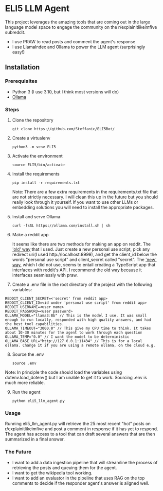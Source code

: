 # ELI5 LLM Agent

This project leverages the amazing tools that are coming out in the large language model space to engage the community on the r/explainitlikeimfive subreddit. 

 - I use PRAW to read posts and comment the agent's response
 - I use LlamaIndex and Ollama to power the LLM agent (surprisingly easy!)

## Installation

### Prerequisites

 - Python 3 (I use 3.10, but I think most versions will do)
 - [Ollama](https://ollama.com/download)

### Steps

 1. Clone the repository
    
    `git clone https://github.com/Steffanic/ELI5Bot/`
 
 2. Create a virtualenv

    `python3 -m venv ELI5`

 3. Activate the environment

    `source ELI5/bin/activate`
    
 4. Install the requirements

    `pip install -r requirements.txt`

    Note: There are a few extra requirements in the requirements.txt file that are not strictly necessary. I will clean this up in the future but you should really look through it yourself. If you want to use other LLMs or embedding solutions you will need to install the appropriate packages.

 5. Install and serve Ollama

    `curl -fsSL https://ollama.com/install.sh | sh`

 6. Make a reddit app

    It seems like there are two methods for making an app on reddit. The ['old' way](https://old.reddit.com/prefs/apps/) that I used. Just create a new personal use script, pick any redirect uri(I used http://localhost:8999), and get the client_id below the words "personal use script" and client_secret called "secret". The ['new' way](https://developers.reddit.com/my/apps), which I did not use, seems to entail creating a TypeScript app that interfaces with reddit's API. I recommend the old way because it interfaces seamlessly with praw.

 7. Create a .env file in the root directory of the project with the following variables:

   ```
   REDDIT_CLIENT_SECRET=<'secret' from reddit app>
   REDDIT_CLIENT_ID=<id under 'personal use script' from reddit app>
   REDDIT_USERNAME=<user name>
   REDDIT_PASSWORD=<user password>
   OLLAMA_MODEL="llama3:8b" // This is the model I use. It was small enough to run locally, responded with high quality answers, and had the best tool capabilities.
   OLLAMA_TIMEOUT="3000.0" // This give my CPU time to think. It takes about 10-30 minutes for the agent to work through each question
   OLLAMA_TEMP="0.0" // I want the model to be deterministic
   OLLAMA_BASE_URL="http://127.0.0.1:11434" // This is for a local ollama. Change it if you are using a remote ollama, on the cloud e.g.
   ```

 8. Source the .env
   
      `source .env`

   Note: In principle the code should load the variables using dotenv.load_dotenv() but I am unable to get it to work. Sourcing .env is much more reliable.

 9. Run the agent

    `python eli5_llm_agent.py`


### Usage

Running eli5_llm_agent.py will retrieve the 25 most recent "hot" posts on r/explainitlikeimfive and post a comment in response if it has yet to respond. The agent has access to a tool that can draft several answers that are then summarized in a final answer.

### The Future 
    
 - I want to add a data ingestion pipeline that will streamline the process of retrieving the posts and queuing them for the agent.
 - I want to get the wikipedia tool working.
 - I want to add an evaluator in the pipeline that uses RAG on the top comments to decide if the responder agent's answer is aligned well.